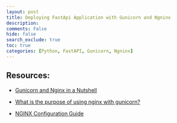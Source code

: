```yaml
---
layout: post
title: Deploying FastApi Application with Gunicorn and Ngninx
description: 
comments: False
hide: false
search_exclude: true
toc: true
categories: [Python, FastAPI, Gunicorn, Ngninx]
---
```

















## Resources:

- [Gunicorn and Nginx in a Nutshell](https://vsupalov.com/gunicorn-and-nginx/)

- [What is the purpose of using nginx with gunicorn?](https://stackoverflow.com/questions/43044659/what-is-the-purpose-of-using-nginx-with-gunicorn)

- [NGINX Configuration Guide](https://www.plesk.com/blog/various/nginx-configuration-guide/)